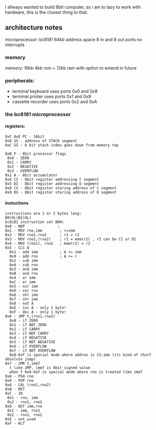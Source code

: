 I allways wanted to build 8bit computer, as i am to lazy to work with hardware, this is the closest thing to that.

## architecture notes
microprocessor: bc8181
64kb address space
8 in and 8 out ports
no interrupts

### memory
memory: 16kb
4kb rom + 12kb ram with option to extend in future

### peripherals:
- terminal keyboard uses ports 0x0 and 0x8
- terminal printer uses ports 0x1 and 0x9
- cassette recorder uses ports 0x2 and 0xA
### the bc8181 microprocessor
#### registers:
```
0xF 0xE PC - 16bit
0xD SS - address of STACK segment
0xC SI - 8 bit stack index goes down from memory top

0xB F - 8bit processor flags
 0x0 - ZERO
 0x1 - CARRY
 0x2 - NEGATIVE
 0x3 - OVERFLOW
0x1 A - 8bit accumulator
0x4 CI - 8bit register addressing C segment
0x5 DI - 8bit register addressing D segment
0x8 CS - 8bit register storing address of C segment
0x9 DS - 8bit register storing address of D segment
```
#### instuctions
```
instructions are 1 or 2 bytes long:
B0(HL)B1(HL)
bc8181 instruction set B0H:
0x0 - NOP               ;
0x1 - MOV rno,imm        ; r=imm
0x2 - MOV rno1,rno2      ; r1 = r2
0x3 - MOV rno1,(rno2)    ; r1 = mem(r2) , r2 can be CI or DI
0x4 - MOV (rno1), rno2   ; mem(r1) = r2
0x5 - CLC A
  0x1 - add imm          ; A += imm
  0x9 - add rno          ; A += r
  0x2 - sub imm
  0xA - sub rno
  0x3 - and imm
  0xB - and rno
  0x4 - or imm
  0xC - or imm
  0x5 - xor imm
  0xD - xor rno
  0x6 - shl imm
  0x7 - shr imm
  0x8 - not A
  0xE - inc A - only 1 byte!
  0xF - dec A - only 1 byte!
0x6 - JMP t,(rno1,rno2)
  0x0 - if ZERO
  0x1 - if NOT ZERO
  0x2 - if CARRY
  0x3 - if NOT CARRY
  0x4 - if NEGATIVE
  0x5 - if NOT NEGATIVE
  0x6 - if OVERFLOW
  0x7 - if NOT OVERFLOW
  0x8-0xF is special mode where addres is CS:imm (its kind of short absolute jump)
0x7 - JMR t,imm7
  t like JMP, imm7 is 8bit signed value
  when t 0x8-0xF is special mode where rno is treated like imm7
0x8 - PSH rno
0x9 - POP rno
0xA - CAL (rno1,rno2)
0xB - RET
0xC - IN
 0x1 - rno, imm
 0x2 - rno1, rno2
0xD - OUT imm,rno
 0x1 - imm, rno1
 0x2 - rno1, rno2
0xE - not_used
0xF - HLT
```
